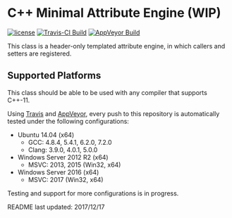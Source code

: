 C++ Minimal Attribute Engine (WIP)
===============================================

[![license](https://img.shields.io/badge/license-MIT-blue.svg)](https://github.com/ncorgan/cpp-minimal-attribute-engine/blob/master/LICENSE.txt)
[![Travis-CI Build](https://api.travis-ci.org/ncorgan/cpp-minimal-attribute-engine.svg)](https://travis-ci.org/ncorgan/cpp-minimal-attribute-engine)
[![AppVeyor Build](https://ci.appveyor.com/api/projects/status/github/ncorgan/cpp-minimal-attribute-engine)](https://ci.appveyor.com/project/ncorgan/cpp-minimal-attribute-engine)

This class is a header-only templated attribute engine, in which
callers and setters are registered.

Supported Platforms
-------------------------------------

This class should be able to be used with any compiler that supports C++-11.

Using [Travis](https://travis-ci.org/ncorgan/libpkmn) and
[AppVeyor](https://ci.appveyor.com/project/ncorgan/libpkmn), every push to this
repository is automatically tested under the following configurations:

 * Ubuntu 14.04 (x64)
   * GCC: 4.8.4, 5.4.1, 6.2.0, 7.2.0
   * Clang: 3.9.0, 4.0.1, 5.0.0
 * Windows Server 2012 R2 (x64)
   * MSVC: 2013, 2015 (Win32, x64)
 * Windows Server 2016 (x64)
   * MSVC: 2017 (Win32, x64)

Testing and support for more configurations is in progress.

README last updated: 2017/12/17
